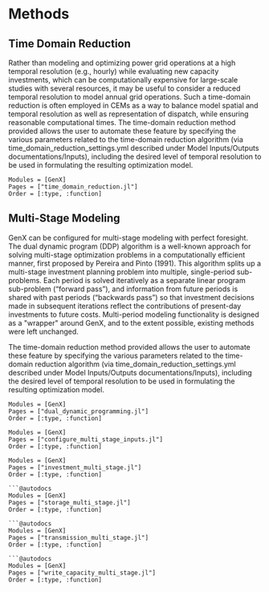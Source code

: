 # Methods
## Time Domain Reduction

Rather than modeling and optimizing power grid operations at a high temporal resolution (e.g., hourly) while evaluating new capacity investments, which can be computationally expensive for large-scale studies with several resources,  it may be useful to consider a reduced temporal resolution to model annual grid operations. Such a time-domain reduction is often employed in CEMs as a way to balance model spatial and temporal resolution as well as representation of dispatch, while ensuring reasonable computational times.  The time-domain reduction method provided allows the user to automate these feature by specifying the various parameters related to the time-domain reduction algorithm (via time\_domain\_reduction\_settings.yml described under  Model Inputs/Outputs documentations/Inputs), including the desired level of temporal resolution to be used in formulating the resulting optimization model.

```@autodocs
Modules = [GenX]
Pages = ["time_domain_reduction.jl"]
Order = [:type, :function]
```

## Multi-Stage Modeling

GenX can be configured for multi-stage modeling with perfect foresight. The dual dynamic program (DDP) algorithm is a well-known approach for solving multi-stage optimization problems in a computationally efficient manner, first proposed by Pereira and
Pinto (1991). This algorithm splits up a multi-stage investment planning problem into multiple, single-period sub-problems. Each period is solved iteratively as a separate linear program sub-problem (“forward pass”), and information from future periods is shared with past periods (“backwards pass”) so that investment decisions made in subsequent iterations reflect the contributions of present-day investments to future costs. Multi-period modeling functionality is designed as a "wrapper" around GenX, and to the extent possible, existing methods were left unchanged.

The time-domain reduction method provided allows the user to automate these feature by specifying the various parameters related to the time-domain reduction algorithm (via time\_domain\_reduction\_settings.yml described under  Model Inputs/Outputs documentations/Inputs), including the desired level of temporal resolution to be used in formulating the resulting optimization model.

```@autodocs
Modules = [GenX]
Pages = ["dual_dynamic_programming.jl"]
Order = [:type, :function]
```

```@autodocs
Modules = [GenX]
Pages = ["configure_multi_stage_inputs.jl"]
Order = [:type, :function]
```

```@autodocs
Modules = [GenX]
Pages = ["investment_multi_stage.jl"]
Order = [:type, :function]

```@autodocs
Modules = [GenX]
Pages = ["storage_multi_stage.jl"]
Order = [:type, :function]

```@autodocs
Modules = [GenX]
Pages = ["transmission_multi_stage.jl"]
Order = [:type, :function]

```@autodocs
Modules = [GenX]
Pages = ["write_capacity_multi_stage.jl"]
Order = [:type, :function]

